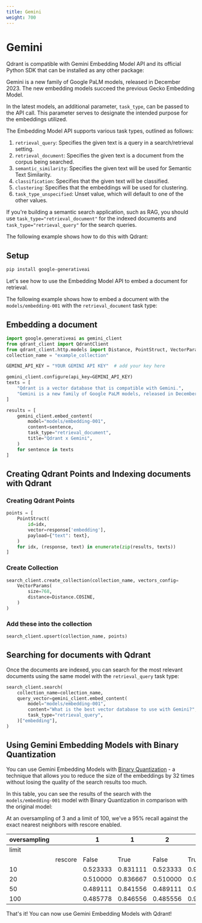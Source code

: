 ```yaml
---
title: Gemini
weight: 700
---
```


# Gemini

Qdrant is compatible with Gemini Embedding Model API and its official Python SDK that can be installed as any other package:

Gemini is a new family of Google PaLM models, released in December 2023. The new embedding models succeed the previous Gecko Embedding Model. 

In the latest models, an additional parameter, `task_type`, can be passed to the API call. This parameter serves to designate the intended purpose for the embeddings utilized.

The Embedding Model API supports various task types, outlined as follows:

1. `retrieval_query`: Specifies the given text is a query in a search/retrieval setting.
2. `retrieval_document`: Specifies the given text is a document from the corpus being searched.
3. `semantic_similarity`: Specifies the given text will be used for Semantic Text Similarity.
4. `classification`: Specifies that the given text will be classified.
5. `clustering`: Specifies that the embeddings will be used for clustering.
6. `task_type_unspecified`: Unset value, which will default to one of the other values.


If you're building a semantic search application, such as RAG, you should use `task_type="retrieval_document"` for the indexed documents and `task_type="retrieval_query"` for the search queries. 

The following example shows how to do this with Qdrant:

## Setup

```bash
pip install google-generativeai
```

Let's see how to use the Embedding Model API to embed a document for retrieval. 

The following example shows how to embed a document with the `models/embedding-001` with the `retrieval_document` task type:

## Embedding a document

```python
import google.generativeai as gemini_client
from qdrant_client import QdrantClient
from qdrant_client.http.models import Distance, PointStruct, VectorParams
collection_name = "example_collection"

GEMINI_API_KEY = "YOUR GEMINI API KEY"  # add your key here

gemini_client.configure(api_key=GEMINI_API_KEY)
texts = [
    "Qdrant is a vector database that is compatible with Gemini.",
    "Gemini is a new family of Google PaLM models, released in December 2023.",
]

results = [
    gemini_client.embed_content(
        model="models/embedding-001",
        content=sentence,
        task_type="retrieval_document",
        title="Qdrant x Gemini",
    )
    for sentence in texts
]
```

## Creating Qdrant Points and Indexing documents with Qdrant

### Creating Qdrant Points

```python
points = [
    PointStruct(
        id=idx,
        vector=response['embedding'],
        payload={"text": text},
    )
    for idx, (response, text) in enumerate(zip(results, texts))
]
```

### Create Collection

```python
search_client.create_collection(collection_name, vectors_config=
    VectorParams(
        size=768,
        distance=Distance.COSINE,
    )
)
```

### Add these into the collection

```python
search_client.upsert(collection_name, points)
```

## Searching for documents with Qdrant

Once the documents are indexed, you can search for the most relevant documents using the same model with the `retrieval_query` task type:

```python
search_client.search(
    collection_name=collection_name,
    query_vector=gemini_client.embed_content(
        model="models/embedding-001",
        content="What is the best vector database to use with Gemini?",
        task_type="retrieval_query",
    )["embedding"],
)
```

## Using Gemini Embedding Models with Binary Quantization

You can use Gemini Embedding Models with [Binary Quantization](/articles/binary-quantization/) - a technique that allows you to reduce the size of the embeddings by 32 times without losing the quality of the search results too much. 

In this table, you can see the results of the search with the `models/embedding-001` model with Binary Quantization in comparison with the original model:

At an oversampling of 3 and a limit of 100, we've a 95% recall against the exact nearest neighbors with rescore enabled.

| oversampling |         | 1        | 1        | 2        | 2        | 3        | 3        |
|--------------|---------|----------|----------|----------|----------|----------|----------|
| limit        |         |          |          |          |          |          |          |
|              | rescore | False    | True     | False    | True     | False    | True     |
| 10           |         | 0.523333 | 0.831111 | 0.523333 | 0.915556 | 0.523333 | 0.950000 |
| 20           |         | 0.510000 | 0.836667 | 0.510000 | 0.912222 | 0.510000 | 0.937778 |
| 50           |         | 0.489111 | 0.841556 | 0.489111 | 0.913333 | 0.488444 | 0.947111 |
| 100          |         | 0.485778 | 0.846556 | 0.485556 | 0.929000 | 0.486000 | **0.956333** |

That's it! You can now use Gemini Embedding Models with Qdrant!
